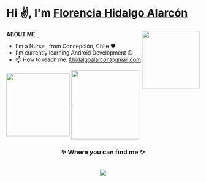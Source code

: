 
<h1 align="left">Hi ✌️, I'm <a href="https://www.linkedin.com/in/florencia-hidalgo-83315a1ab/" target="_blank" rel="noopener noreferrer">Florencia Hidalgo Alarcón </a></h2>

**ABOUT ME**
 <a href="https://github.com/Scariu"><img align='right' src='https://media1.giphy.com/media/gx54W1mSpeYMg/giphy.gif?cid=ecf05e47266jnol0jj3oaoidkjtenzq3ujhenxedx1d8gebx&ep=v1_gifs_search&rid=giphy.gif&ct=g' width='150"'></a></h2>
 
  - I'm a Nurse , from Concepción, Chile ❤️
  - I'm currently learning Android Development 😉
  - 📫 How to reach me: f.hidalgoalarcon@gmail.com

<a href="https://github.com/Scariu/github-readme-stats">
  <img height=165 align="center" src="https://github-readme-stats.vercel.app/api/top-langs/?username=Scariu&layout=compact" />
</a>


<a href="https://github.com/Scariu/convoychat">
  <img height=180 align="center" src="https://github-readme-stats.vercel.app/api?username=Scariu&show_icons=true&theme=dark" />
</a>

<h3 align="center">
✨ Where you can find me ✨
  <p align="center"><br/>
   <a href="https://www.linkedin.com/in/florencia-hidalgo-83315a1ab/">
        <img src="https://img.shields.io/badge/-LinkedIn-blue?style=flat-square&logo=linkedin" />
  </a>
</p>
</h1>


<!--
**Scariu/Scariu** is a ✨ _special_ ✨ repository because its `README.md` (this file) appears on your GitHub profile.

Here are some ideas to get you started:

- 🔭 I’m currently working on ...
- 🌱 I’m currently learning ...
- 👯 I’m looking to collaborate on ...
- 🤔 I’m looking for help with ...
- 💬 Ask me about ...
- 📫 How to reach me: ...
- 😄 Pronouns: ...
- ⚡ Fun fact: ...
-->
